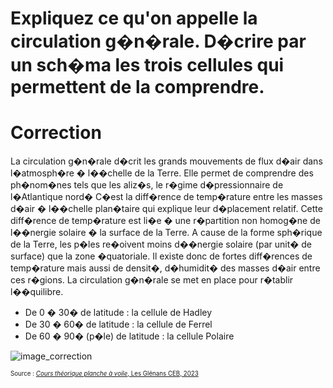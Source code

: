 # Expliquez ce qu'on appelle la circulation g�n�rale. D�crire par un sch�ma les trois cellules qui permettent de la comprendre.


# Correction


La circulation g�n�rale d�crit les grands mouvements de flux d�air dans l�atmosph�re � l��chelle de la Terre. Elle permet de comprendre des ph�nom�nes tels que les aliz�s, le r�gime d�pressionnaire de l�Atlantique nord� 
C�est la diff�rence de temp�rature entre les masses d�air � l��chelle plan�taire qui explique leur d�placement relatif. Cette diff�rence de temp�rature est li�e � une r�partition non homog�ne de l��nergie solaire � la surface de la Terre.  A cause de la forme sph�rique de la Terre, les p�les re�oivent moins d��nergie solaire (par unit� de surface) que la zone �quatoriale. Il existe donc de fortes diff�rences de temp�rature mais aussi de densit�, d�humidit� des masses d�air entre ces r�gions. La circulation g�n�rale se met en place pour r�tablir l��quilibre. 

- De 0 � 30� de latitude : la cellule de Hadley
- De 30 � 60� de latitude : la cellule de Ferrel 
- De 60 � 90� (p�le) de latitude : la cellule Polaire


![image_correction](./images/circulation_generale.png)

<sup><sub>Source : [*Cours théorique planche à voile*, Les Glénans CEB, 2023](https://encadrementbenevole.glenans.asso.fr/wp-content/uploads/2023/07/Cours-theorique-PAV-Version-1.pdf) </sub></sup>
